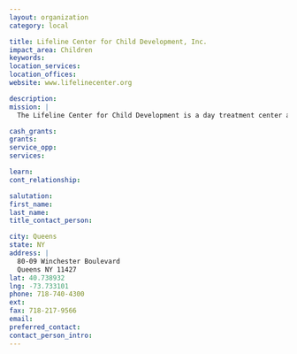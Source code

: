 ```yaml
---
layout: organization
category: local

title: Lifeline Center for Child Development, Inc.
impact_area: Children
keywords: 
location_services: 
location_offices: 
website: www.lifelinecenter.org

description: 
mission: |
  The Lifeline Center for Child Development is a day treatment center and special school serving seriously disturbed children and their families from the greater metropolitan area since 1959. 

cash_grants: 
grants: 
service_opp: 
services: 

learn: 
cont_relationship: 

salutation: 
first_name: 
last_name: 
title_contact_person: 

city: Queens
state: NY
address: |
  80-09 Winchester Boulevard  
  Queens NY 11427
lat: 40.738932
lng: -73.733101
phone: 718-740-4300
ext: 
fax: 718-217-9566
email: 
preferred_contact: 
contact_person_intro: 
---
```


